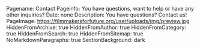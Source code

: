Pagename: Contact
Pageinfo: You have questions, want to help or have any other inquiries?
Date: none
Description: You have questions? Contact us!
PageImage: https://filmmakersforfuture.org/user/uploads/img/preview.jpg
HiddenFromArchive: true
HiddenFromAuthor: true
HiddenFromCategory: true
HiddenFromSearch: true
HiddenFromSitemap: true
NoMarkdownParagraphs: true
SectionBackground: dark
